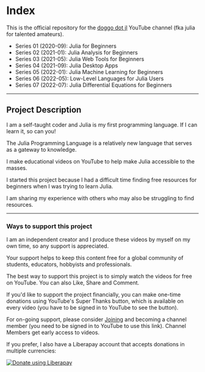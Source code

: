 # Index
This is the official repository for the [doggo dot jl](https://www.youtube.com/c/juliafortalentedamateurs) YouTube channel (fka julia for talented amateurs).

* Series 01 (2020-09): Julia for Beginners
* Series 02 (2021-01): Julia Analysis for Beginners
* Series 03 (2021-05): Julia Web Tools for Beginners
* Series 04 (2021-09): Julia Desktop Apps
* Series 05 (2022-01): Julia Machine Learning for Beginners
* Series 06 (2022-05): Low-Level Languages for Julia Users
* Series 07 (2022-07): Julia Differential Equations for Beginners
---
## Project Description

I am a self-taught coder and Julia is my first programming language. If I can learn it, so can you!

The Julia Programming Language is a relatively new language that serves as a gateway to knowledge.

I make educational videos on YouTube to help make Julia accessible to the masses.

I started this project because I had a difficult time finding free resources for beginners when I was trying to learn Julia.

I am sharing my experience with others who may also be struggling to find resources.

---
### Ways to support this project

I am an independent creator and I produce these videos by myself on my own time, so any support is appreciated.

Your support helps to keep this content free for a global community of students, educators, hobbyists and professionals.

The best way to support this project is to simply watch the videos for free on YouTube. You can also Like, Share and Comment.

If you'd like to support the project financially, you can make one-time donations using YouTube's Super Thanks button, which is available on every video (you have to be signed in to YouTube to see the button).

For on-going support, please consider [Joining](https://www.youtube.com/channel/UCQwQVlIkbalDzmMnr-0tRhw/join) and becoming a channel member (you need to be signed in to YouTube to use this link). Channel Members get early access to videos.

If you prefer, I also have a Liberapay account that accepts donations in multiple currencies:

<noscript><a href="https://liberapay.com/julia4ta/donate"><img alt="Donate using Liberapay" src="https://liberapay.com/assets/widgets/donate.svg"></a></noscript>
